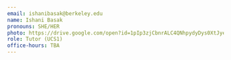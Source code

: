 ```yaml
---
email: ishanibasak@berkeley.edu
name: Ishani Basak
pronouns: SHE/HER
photo: https://drive.google.com/open?id=1pIp3zjCbnrALC4QNhpydyDys0XtJyeaO
role: Tutor (UCS1)
office-hours: TBA
---
```


